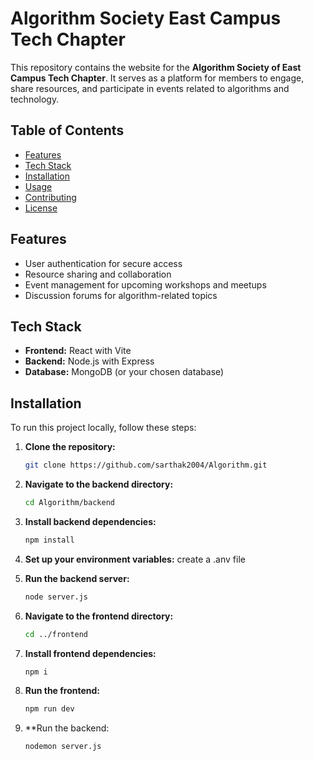 # Algorithm Society East Campus Tech Chapter

This repository contains the website for the **Algorithm Society of East Campus Tech Chapter**. It serves as a platform for members to engage, share resources, and participate in events related to algorithms and technology.

## Table of Contents

- [Features](#features)
- [Tech Stack](#tech-stack)
- [Installation](#installation)
- [Usage](#usage)
- [Contributing](#contributing)
- [License](#license)

## Features

- User authentication for secure access
- Resource sharing and collaboration
- Event management for upcoming workshops and meetups
- Discussion forums for algorithm-related topics

## Tech Stack

- **Frontend:** React with Vite
- **Backend:** Node.js with Express
- **Database:** MongoDB (or your chosen database)

## Installation

To run this project locally, follow these steps:

1. **Clone the repository:**
   ```bash
   git clone https://github.com/sarthak2004/Algorithm.git

2. **Navigate to the backend directory:**
    ```bash
   cd Algorithm/backend
3. **Install backend dependencies:**
   ```bash
   npm install

4. **Set up your environment variables:**
   create a .anv file

5. **Run the backend server:**
   ```bash
   node server.js

6. **Navigate to the frontend directory:**
   ```bash
   cd ../frontend
7. **Install frontend dependencies:**
    ```bash
    npm i
8. **Run the frontend:**
   ```bash
   npm run dev
9. **Run the backend:
   ```bash
   nodemon server.js
